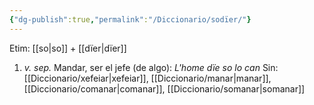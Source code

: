 ```yaml
---
{"dg-publish":true,"permalink":"/Diccionario/sodïer/"}
---
```


Etim: [[so\|so]] + [[dïer\|dïer]]
1. *v. sep.* Mandar, ser el jefe (de algo): *L'home dïe so lo can*
    Sin: [[Diccionario/xefeiar\|xefeiar]], [[Diccionario/manar\|manar]], [[Diccionario/comanar\|comanar]], [[Diccionario/somanar\|somanar]]